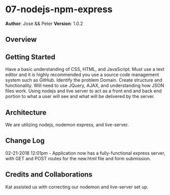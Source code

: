 # 07-nodejs-npm-express

**Author**: Jose && Peter
**Version**: 1.0.2

## Overview
<!-- Provide a high level overview of what this application is and why you are building it, beyond the fact that it's an assignment for a Code Fellows 301 class. (i.e. What's your problem domain?) -->

## Getting Started
Have a basic understanding of CSS, HTML, and JavaScript. Must use a text editor and it is highly recommended you use a source code management system such as GitHub. Identify the problem Domain. Create structure and functionality. Will need to use JQuery, AJAX, and understanding how JSON files work. Using nodejs and live server to act as a front end and back end portion to what a user will see and what will be delivered by the server.

## Architecture
We are utilizing nodejs, nodemon express, and live-server.

## Change Log

02-21-2018 12:01pm - Application now has a fully-functional express server, with GET and POST routes for the new.html file and form submission.

## Credits and Collaborations
Kat assisted us with correcting our nodemon and live-server set up. 
